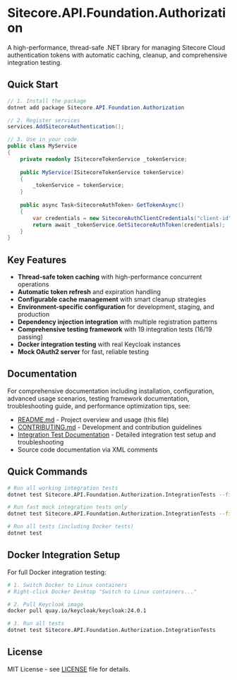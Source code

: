 # Sitecore.API.Foundation.Authorization

A high-performance, thread-safe .NET library for managing Sitecore Cloud authentication tokens with automatic caching, cleanup, and comprehensive integration testing.

## Quick Start

```csharp
// 1. Install the package
dotnet add package Sitecore.API.Foundation.Authorization

// 2. Register services
services.AddSitecoreAuthentication();

// 3. Use in your code
public class MyService
{
    private readonly ISitecoreTokenService _tokenService;
    
    public MyService(ISitecoreTokenService tokenService)
    {
        _tokenService = tokenService;
    }
    
    public async Task<SitecoreAuthToken> GetTokenAsync()
    {
        var credentials = new SitecoreAuthClientCredentials("client-id", "client-secret");
        return await _tokenService.GetSitecoreAuthToken(credentials);
    }
}
```

## Key Features

- **Thread-safe token caching** with high-performance concurrent operations
- **Automatic token refresh** and expiration handling
- **Configurable cache management** with smart cleanup strategies
- **Environment-specific configuration** for development, staging, and production
- **Dependency injection integration** with multiple registration patterns
- **Comprehensive testing framework** with 19 integration tests (16/19 passing)
- **Docker integration testing** with real Keycloak instances
- **Mock OAuth2 server** for fast, reliable testing

## Documentation


For comprehensive documentation including installation, configuration, advanced usage scenarios, testing framework documentation, troubleshooting guide, and performance optimization tips, see:


- [README.md](README.md) - Project overview and usage (this file)
- [CONTRIBUTING.md](CONTRIBUTING.md) - Development and contribution guidelines
- [Integration Test Documentation](docs/README.md) - Detailed integration test setup and troubleshooting
- Source code documentation via XML comments

## Quick Commands

```bash
# Run all working integration tests
dotnet test Sitecore.API.Foundation.Authorization.IntegrationTests --filter "MockIntegrationTests OR InfrastructureTests"

# Run fast mock integration tests only
dotnet test Sitecore.API.Foundation.Authorization.IntegrationTests --filter "MockIntegrationTests"

# Run all tests (including Docker tests)
dotnet test
```

## Docker Integration Setup

For full Docker integration testing:

```bash
# 1. Switch Docker to Linux containers
# Right-click Docker Desktop "Switch to Linux containers..."

# 2. Pull Keycloak image
docker pull quay.io/keycloak/keycloak:24.0.1

# 3. Run all tests
dotnet test Sitecore.API.Foundation.Authorization.IntegrationTests
```

## License

MIT License - see [LICENSE](LICENSE) file for details.